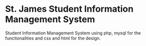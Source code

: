# St. James Student Information Management System
 Student Information Management System using php, mysql for the functionalities and css and html for the design.
